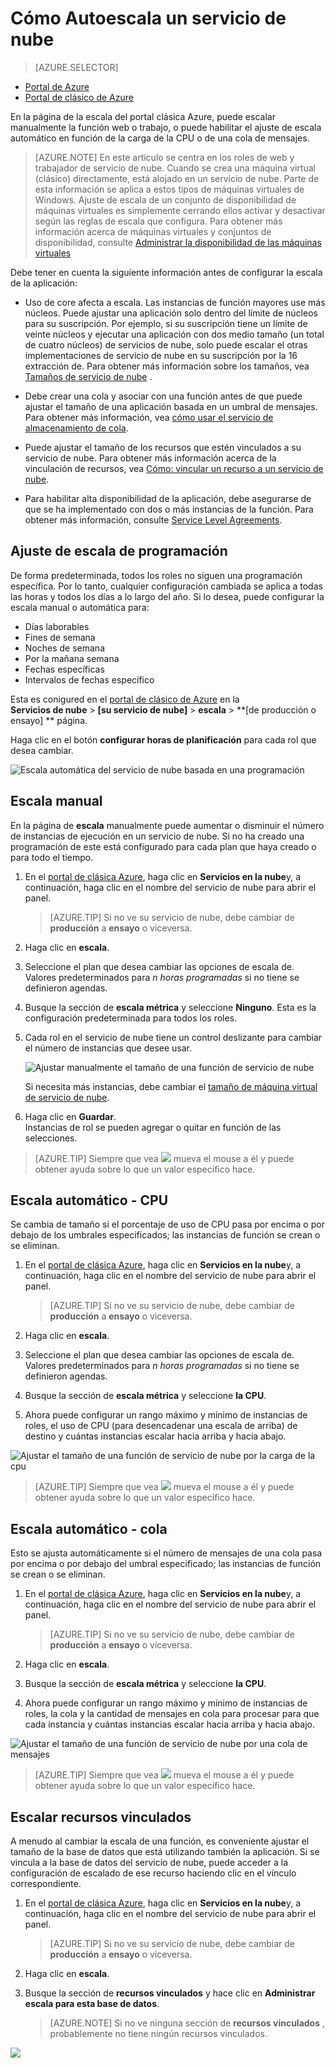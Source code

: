 <properties
    pageTitle="Automáticamente ajustar un servicio de nube en el portal de | Microsoft Azure"
    description="(clásico) Obtenga información sobre cómo usar el portal clásico para configurar reglas de escala automático para una función de web del servicio de nube o trabajo en Azure."
    services="cloud-services"
    documentationCenter=""
    authors="Thraka"
    manager="timlt"
    editor=""/>

<tags
    ms.service="cloud-services"
    ms.workload="tbd"
    ms.tgt_pltfrm="na"
    ms.devlang="na"
    ms.topic="article"
    ms.date="09/06/2016"
    ms.author="adegeo"/>


# <a name="how-to-auto-scale-a-cloud-service"></a>Cómo Autoescala un servicio de nube

> [AZURE.SELECTOR]
- [Portal de Azure](cloud-services-how-to-scale-portal.md)
- [Portal de clásico de Azure](cloud-services-how-to-scale.md)

En la página de la escala del portal clásica Azure, puede escalar manualmente la función web o trabajo, o puede habilitar el ajuste de escala automático en función de la carga de la CPU o de una cola de mensajes.

>[AZURE.NOTE] En este artículo se centra en los roles de web y trabajador de servicio de nube. Cuando se crea una máquina virtual (clásico) directamente, está alojado en un servicio de nube. Parte de esta información se aplica a estos tipos de máquinas virtuales de Windows. Ajuste de escala de un conjunto de disponibilidad de máquinas virtuales es simplemente cerrando ellos activar y desactivar según las reglas de escala que configura. Para obtener más información acerca de máquinas virtuales y conjuntos de disponibilidad, consulte [Administrar la disponibilidad de las máquinas virtuales](../virtual-machines/virtual-machines-windows-classic-configure-availability.md)

Debe tener en cuenta la siguiente información antes de configurar la escala de la aplicación:

- Uso de core afecta a escala. Las instancias de función mayores use más núcleos. Puede ajustar una aplicación solo dentro del límite de núcleos para su suscripción. Por ejemplo, si su suscripción tiene un límite de veinte núcleos y ejecutar una aplicación con dos medio tamaño (un total de cuatro núcleos) de servicios de nube, solo puede escalar el otras implementaciones de servicio de nube en su suscripción por la 16 extracción de. Para obtener más información sobre los tamaños, vea [Tamaños de servicio de nube](cloud-services-sizes-specs.md) .

- Debe crear una cola y asociar con una función antes de que puede ajustar el tamaño de una aplicación basada en un umbral de mensajes. Para obtener más información, vea [cómo usar el servicio de almacenamiento de cola](../storage/storage-dotnet-how-to-use-queues.md).

- Puede ajustar el tamaño de los recursos que estén vinculados a su servicio de nube. Para obtener más información acerca de la vinculación de recursos, vea [Cómo: vincular un recurso a un servicio de nube](cloud-services-how-to-manage.md#how-to-link-a-resource-to-a-cloud-service).

- Para habilitar alta disponibilidad de la aplicación, debe asegurarse de que se ha implementado con dos o más instancias de la función. Para obtener más información, consulte [Service Level Agreements](https://azure.microsoft.com/support/legal/sla/).



## <a name="schedule-scaling"></a>Ajuste de escala de programación

De forma predeterminada, todos los roles no siguen una programación específica. Por lo tanto, cualquier configuración cambiada se aplica a todas las horas y todos los días a lo largo del año. Si lo desea, puede configurar la escala manual o automática para:

- Días laborables
- Fines de semana
- Noches de semana
- Por la mañana semana
- Fechas específicas
- Intervalos de fechas específico

Esta es conigured en el [portal de clásico de Azure](https://manage.windowsazure.com/) en la  
**Servicios de nube** > **\[su servicio de nube\]** > **escala** > **\[de producción o ensayo\] ** página.

Haga clic en el botón **configurar horas de planificación** para cada rol que desea cambiar.

![Escala automática del servicio de nube basada en una programación][scale_schedules]



## <a name="manual-scale"></a>Escala manual

En la página de **escala** manualmente puede aumentar o disminuir el número de instancias de ejecución en un servicio de nube. Si no ha creado una programación de este está configurado para cada plan que haya creado o para todo el tiempo.

1. En el [portal de clásica Azure](https://manage.windowsazure.com/), haga clic en **Servicios en la nube**y, a continuación, haga clic en el nombre del servicio de nube para abrir el panel.

    > [AZURE.TIP] Si no ve su servicio de nube, debe cambiar de **producción** a **ensayo** o viceversa.

2. Haga clic en **escala**.

3. Seleccione el plan que desea cambiar las opciones de escala de. Valores predeterminados para *n horas programadas* si no tiene se definieron agendas.

4. Busque la sección de **escala métrica** y seleccione **Ninguno**. Esta es la configuración predeterminada para todos los roles.

5. Cada rol en el servicio de nube tiene un control deslizante para cambiar el número de instancias que desee usar.

    ![Ajustar manualmente el tamaño de una función de servicio de nube][manual_scale]

    Si necesita más instancias, debe cambiar el [tamaño de máquina virtual de servicio de nube](cloud-services-sizes-specs.md).

6. Haga clic en **Guardar**.  
Instancias de rol se pueden agregar o quitar en función de las selecciones.

>[AZURE.TIP] Siempre que vea ![][tip_icon] mueva el mouse a él y puede obtener ayuda sobre lo que un valor específico hace.


## <a name="automatic-scale---cpu"></a>Escala automático - CPU

Se cambia de tamaño si el porcentaje de uso de CPU pasa por encima o por debajo de los umbrales especificados; las instancias de función se crean o se eliminan.

1. En el [portal de clásica Azure](https://manage.windowsazure.com/), haga clic en **Servicios en la nube**y, a continuación, haga clic en el nombre del servicio de nube para abrir el panel.

    > [AZURE.TIP] Si no ve su servicio de nube, debe cambiar de **producción** a **ensayo** o viceversa.

2. Haga clic en **escala**.

3. Seleccione el plan que desea cambiar las opciones de escala de. Valores predeterminados para *n horas programadas* si no tiene se definieron agendas.

4. Busque la sección de **escala métrica** y seleccione **la CPU**.

5. Ahora puede configurar un rango máximo y mínimo de instancias de roles, el uso de CPU (para desencadenar una escala de arriba) de destino y cuántas instancias escalar hacia arriba y hacia abajo.

![Ajustar el tamaño de una función de servicio de nube por la carga de la cpu][cpu_scale]

>[AZURE.TIP] Siempre que vea ![][tip_icon] mueva el mouse a él y puede obtener ayuda sobre lo que un valor específico hace.





## <a name="automatic-scale---queue"></a>Escala automático - cola

Esto se ajusta automáticamente si el número de mensajes de una cola pasa por encima o por debajo del umbral especificado; las instancias de función se crean o se eliminan.

1. En el [portal de clásica Azure](https://manage.windowsazure.com/), haga clic en **Servicios en la nube**y, a continuación, haga clic en el nombre del servicio de nube para abrir el panel.

    > [AZURE.TIP] Si no ve su servicio de nube, debe cambiar de **producción** a **ensayo** o viceversa.

2. Haga clic en **escala**.

3. Busque la sección de **escala métrica** y seleccione **la CPU**.

4. Ahora puede configurar un rango máximo y mínimo de instancias de roles, la cola y la cantidad de mensajes en cola para procesar para que cada instancia y cuántas instancias escalar hacia arriba y hacia abajo.

![Ajustar el tamaño de una función de servicio de nube por una cola de mensajes][queue_scale]

>[AZURE.TIP] Siempre que vea ![][tip_icon] mueva el mouse a él y puede obtener ayuda sobre lo que un valor específico hace.


## <a name="scale-linked-resources"></a>Escalar recursos vinculados

A menudo al cambiar la escala de una función, es conveniente ajustar el tamaño de la base de datos que está utilizando también la aplicación. Si se vincula a la base de datos del servicio de nube, puede acceder a la configuración de escalado de ese recurso haciendo clic en el vínculo correspondiente.

1. En el [portal de clásica Azure](https://manage.windowsazure.com/), haga clic en **Servicios en la nube**y, a continuación, haga clic en el nombre del servicio de nube para abrir el panel.

    > [AZURE.TIP] Si no ve su servicio de nube, debe cambiar de **producción** a **ensayo** o viceversa.

2. Haga clic en **escala**.

3. Busque la sección de **recursos vinculados** y hace clic en **Administrar escala para esta base de datos**.

    > [AZURE.NOTE] Si no ve ninguna sección de **recursos vinculados** , probablemente no tiene ningún recursos vinculados.

![][linked_resource]


[manual_scale]: ./media/cloud-services-how-to-scale/manual-scale.png
[queue_scale]: ./media/cloud-services-how-to-scale/queue-scale.png
[cpu_scale]: ./media/cloud-services-how-to-scale/cpu-scale.png
[tip_icon]: ./media/cloud-services-how-to-scale/tip.png
[scale_schedules]: ./media/cloud-services-how-to-scale/schedules.png
[scale_popup]: ./media/cloud-services-how-to-scale/schedules-dialog.png
[linked_resource]: ./media/cloud-services-how-to-scale/linked-resources.png

